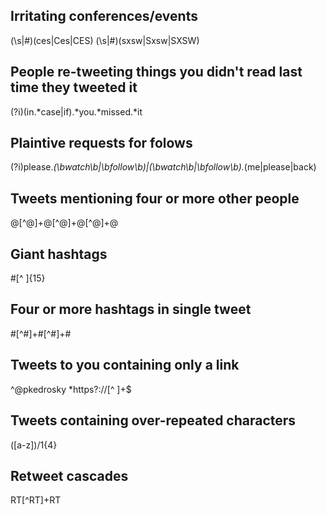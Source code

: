Irritating conferences/events
-----------------------------------
(\s|#)(ces|Ces|CES)
(\s|#)(sxsw|Sxsw|SXSW)

People re-tweeting things you didn't read last time they tweeted it
-------------
(?i)(in.*case|if).*you.*missed.*it

Plaintive requests for folows
-------------
(?i)please.*(\bwatch\b|\bfollow\b)|(\bwatch\b|\bfollow\b).*(me|please|back)

Tweets mentioning four or more other people
-------------
@[^@]+@[^@]+@[^@]+@

Giant hashtags
-------------
#[^ ]{15}

Four or more hashtags in single tweet
-------------
#[^#]+#[^#]+#

Tweets to you containing only a link
-------------
^@pkedrosky *https?://[^ ]+$

Tweets containing over-repeated characters
-------------
([a-z])/1{4}

Retweet cascades
-------------
RT[^RT]+RT
